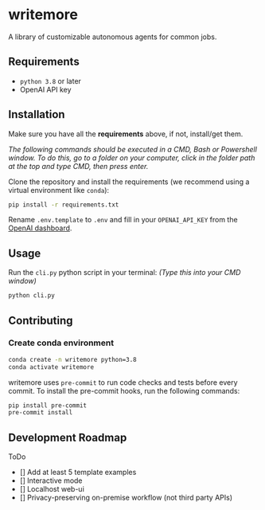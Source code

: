 # writemore

A library of customizable autonomous agents for common jobs.

## Requirements

- `python 3.8` or later
- OpenAI API key


## Installation

Make sure you have all the **requirements** above, if not, install/get them.

*The following commands should be executed in a CMD, Bash or Powershell window. To do this, go to a folder on your computer, click in the folder path at the top and type CMD, then press enter.*

Clone the repository and install the requirements (we recommend using a virtual environment like `conda`):

```bash
pip install -r requirements.txt
```

Rename `.env.template` to `.env` and fill in your `OPENAI_API_KEY` from the [OpenAI dashboard](https://platform.openai.com/account/api-keys).

## Usage

Run the `cli.py` python script in your terminal:
*(Type this into your CMD window)*

```bash
python cli.py
```

## Contributing

### Create conda environment

```bash
conda create -n writemore python=3.8
conda activate writemore
```

writemore uses `pre-commit` to run code checks and tests before every commit. To install the pre-commit hooks, run the following commands:

```bash
pip install pre-commit
pre-commit install
```

## Development Roadmap

ToDo

- [] Add at least 5 template examples
- [] Interactive mode
- [] Localhost web-ui
- [] Privacy-preserving on-premise workflow (not third party APIs)
